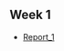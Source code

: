 ## Week 1
* [Report_1](https://chaowen123.github.io/cse15L-lab-report-FA23/ces15l_week1_report/report1-0.html)
